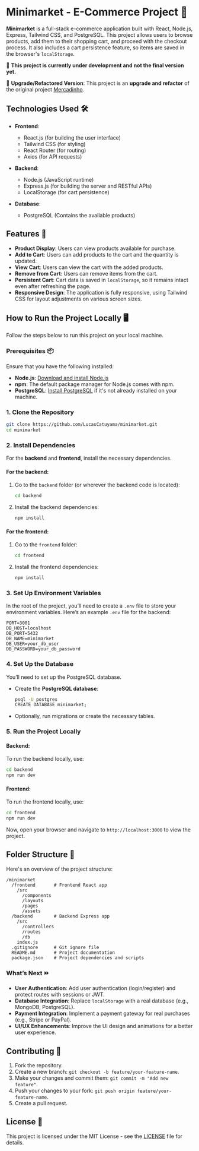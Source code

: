 # **Minimarket - E-Commerce Project** 🛒

**Minimarket** is a full-stack e-commerce application built with React, Node.js, Express, Tailwind CSS, and PostgreSQL. This project allows users to browse products, add them to their shopping cart, and proceed with the checkout process. It also includes a cart persistence feature, so items are saved in the browser's `localStorage`.

🚧 **This project is currently under development and not the final version yet.**

🔄 **Upgrade/Refactored Version**: This project is an **upgrade and refactor** of the original project [Mercadinho](https://github.com/LucasCatuyama/mercadinho).

## **Technologies Used** 🛠️

- **Frontend**: 
  - React.js (for building the user interface)
  - Tailwind CSS (for styling)
  - React Router (for routing)
  - Axios (for API requests)

- **Backend**:
  - Node.js (JavaScript runtime)
  - Express.js (for building the server and RESTful APIs)
  - LocalStorage (for cart persistence)
 
- **Database**:
  - PostgreSQL (Contains the available products)

## **Features** 🌟

- **Product Display**: Users can view products available for purchase.
- **Add to Cart**: Users can add products to the cart and the quantity is updated.
- **View Cart**: Users can view the cart with the added products.
- **Remove from Cart**: Users can remove items from the cart.
- **Persistent Cart**: Cart data is saved in `localStorage`, so it remains intact even after refreshing the page.
- **Responsive Design**: The application is fully responsive, using Tailwind CSS for layout adjustments on various screen sizes.

## **How to Run the Project Locally** 🖥️

Follow the steps below to run this project on your local machine.

### **Prerequisites** 📦

Ensure that you have the following installed:

- **Node.js**: [Download and install Node.js](https://nodejs.org/)
- **npm**: The default package manager for Node.js comes with npm.
- **PostgreSQL**: [Install PostgreSQL](https://www.postgresql.org/download/) if it's not already installed on your machine.

### **1. Clone the Repository** 

```bash
git clone https://github.com/LucasCatuyama/minimarket.git
cd minimarket
```

### **2. Install Dependencies**

For the **backend** and **frontend**, install the necessary dependencies.

#### For the backend:

1. Go to the `backend` folder (or wherever the backend code is located):

   ```bash
   cd backend
   ```

2. Install the backend dependencies:

   ```bash
   npm install
   ```

#### For the frontend:

1. Go to the `frontend` folder:

   ```bash
   cd frontend
   ```

2. Install the frontend dependencies:

   ```bash
   npm install
   ```

### **3. Set Up Environment Variables**

In the root of the project, you’ll need to create a `.env` file to store your environment variables. Here’s an example `.env` file for the backend:

```env
PORT=3001
DB_HOST=localhost
DB_PORT=5432
DB_NAME=minimarket
DB_USER=your_db_user
DB_PASSWORD=your_db_password
```

### **4. Set Up the Database**

You’ll need to set up the PostgreSQL database.

- Create the **PostgreSQL database**:
  ```bash
  psql -U postgres
  CREATE DATABASE minimarket;
  ```

- Optionally, run migrations or create the necessary tables.

### **5. Run the Project Locally**

#### Backend:

To run the backend locally, use:

```bash
cd backend
npm run dev
```

#### Frontend:

To run the frontend locally, use:

```bash
cd frontend
npm run dev
```

Now, open your browser and navigate to `http://localhost:3000` to view the project.

## **Folder Structure** 📁

Here's an overview of the project structure:

```
/minimarket
  /frontend       # Frontend React app
    /src
      /components
      /layouts
      /pages
      /assets
  /backend        # Backend Express app
    /src
      /controllers
      /routes
      /db
    index.js
  .gitignore      # Git ignore file
  README.md       # Project documentation
  package.json    # Project dependencies and scripts
```

### **What’s Next** ⏩

- **User Authentication**: Add user authentication (login/register) and protect routes with sessions or JWT.
- **Database Integration**: Replace `localStorage` with a real database (e.g., MongoDB, PostgreSQL).
- **Payment Integration**: Implement a payment gateway for real purchases (e.g., Stripe or PayPal).
- **UI/UX Enhancements**: Improve the UI design and animations for a better user experience.

## **Contributing** 🤝

1. Fork the repository.
2. Create a new branch: `git checkout -b feature/your-feature-name`.
3. Make your changes and commit them: `git commit -m "Add new feature"`.
4. Push your changes to your fork: `git push origin feature/your-feature-name`.
5. Create a pull request.

## **License** 📜

This project is licensed under the MIT License - see the [LICENSE](LICENSE) file for details.

